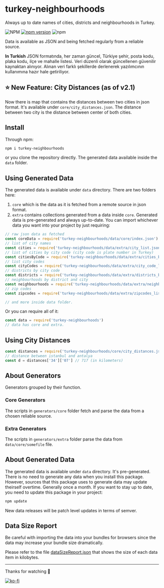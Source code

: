 # turkey-neighbourhoods
Always up to date names of cities, districts and neighbourhoods in Turkey.

![NPM](https://img.shields.io/npm/l/turkey-neighbourhoods)
[![npm version](https://badge.fury.io/js/turkey-neighbourhoods.svg)](https://badge.fury.io/js/turkey-neighbourhoods)
![npm](https://img.shields.io/npm/dy/turkey-neighbourhoods)

Data is available as JSON and being fetched regularly from a reliable source.

**In Turkish**
JSON formatında, her zaman güncel, Türkiye şehir, posta kodu, plaka kodu, ilçe ve mahalle listesi. Veri düzenli olarak güncellenen güvenilir kaynaktan alınıyor. Alınan veri farklı şekillerde derlenerek yazılımcının kullanımına hazır hale getiriliyor.

## ⭐️ New Feature: City Distances (as of v2.1)
Now there is map that contains the distances between two cities in json format.
It's available under `core/city_distances.json`. The distance between two city is the distance between center of both cities.

## Install
Through npm:
```sh
npm i turkey-neighbourhoods
```
or you clone the repository directly. The generated data available inside the `data` folder.

## Using Generated Data
The generated data is available under `data` directory. There are two folders here:
1. `core` which is the data as it is fetched from a remote source in json format.
2. `extra` contains collections generated from a data inside `core`.
Generated data is pre-generated and always up-to-date. You can import whichever data you want into your project by just requiring:
```js
// raw json data as fetched
const coreData = require('turkey-neighbourhoods/data/core/index.json')
// list of city names
const cities = require('turkey-neighbourhoods/data/extra/city_list.json')
// list of cities by city code (city code is plate number in Turkey)
const citiesByCode = require('turkey-neighbourhoods/data/extra/cities_by_code.json')
// list city codes
const cityCodes = require('turkey-neighbourhoods/data/extra/city_code_list.json')
// districts by city code
const districts = require('turkey-neighbourhoods/data/extra/districts_by_city.json')
// neighbourhoods by district and city
const neighbourhoods = require('turkey-neighbourhoods/data/extra/neighbourhoods.json')
// zip codes
const zipcodes = require('turkey-neighbourhoods/data/extra/zipcodes_list.json')

// and more inside data folder.
```
Or you can require all of it:
```js
const data = require('turkey-neighbourhoods')
// data has core and extra.
```

## Using City Distances
```js
const distances = require('turkey-neighbourhoods/core/city_distances.json')
// distance between istanbul and antalya
const d = distances['34']['07'] // 717 (in kilometers)
```

## About Generators
Generators grouped by their function.

### Core Generators
The scripts in `generators/core` folder fetch and parse the data from a chosen reliable source.

### Extra Generators
The scripts in `generators/extra` folder parse the data from `data/core/somefile` file.

## About Generated Data
The generated data is available under `data` directory. It's pre-generated. There is no need to generate any data when you install this package. However, sources that this package uses to generate data may update theirself overtime. Generally once a month. If you want to stay up to date, you need to update this package in your project:
```sh
npm update
```
New data releases will be patch level updates in terms of semver.

## Data Size Report
Be careful with importing the data into your bundles for browsers since the data may increase your bundle size dramatically.

Please refer to the file [dataSizeReport.json](https://github.com/muratgozel/turkey-neighbourhoods/blob/master/dataSizeReport.json) that shows the size of each data item in kilobytes.

---

Thanks for watching 🐬

[![ko-fi](https://www.ko-fi.com/img/githubbutton_sm.svg)](https://ko-fi.com/F1F1RFO7)
